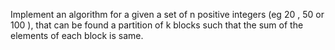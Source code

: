 
Implement an algorithm for a given a set of n positive integers (eg 20 , 50 or 100 ), that can be found a partition of 
k blocks such that the sum of the elements of each block is same.